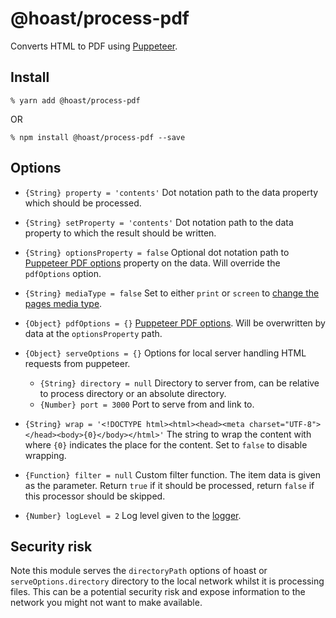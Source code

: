 # @hoast/process-pdf

Converts HTML to PDF using [Puppeteer](https://github.com/puppeteer/puppeteer#readme).

## Install

```
% yarn add @hoast/process-pdf
```

OR

```
% npm install @hoast/process-pdf --save
```

## Options

- `{String} property = 'contents'` Dot notation path to the data property which should be processed.
- `{String} setProperty = 'contents'` Dot notation path to the data property to which the result should be written.
- `{String} optionsProperty = false` Optional dot notation path to [Puppeteer PDF options](https://github.com/puppeteer/puppeteer/blob/main/docs/api.md#pagepdfoptions) property on the data. Will override the `pdfOptions` option.
- `{String} mediaType = false` Set to either `print` or `screen` to [change the pages media type](https://github.com/puppeteer/puppeteer/blob/main/docs/api.md#pageemulatemediatypetype).
- `{Object} pdfOptions = {}` [Puppeteer PDF options](https://github.com/puppeteer/puppeteer/blob/main/docs/api.md#pagepdfoptions). Will be overwritten by data at the `optionsProperty` path.
- `{Object} serveOptions = {}` Options for local server handling HTML requests from puppeteer.
  - `{String} directory = null` Directory to server from, can be relative to process directory or an absolute directory.
  - `{Number} port = 3000` Port to serve from and link to.
- `{String} wrap = '<!DOCTYPE html><html><head><meta charset="UTF-8"></head><body>{0}</body></html>'` The string to wrap the content with where `{0}` indicates the place for the content. Set to `false` to disable wrapping.

- `{Function} filter = null` Custom filter function. The item data is given as the parameter. Return `true` if it should be processed, return `false` if this processor should be skipped.

- `{Number} logLevel = 2` Log level given to the [logger](https://github.com/hoast/hoast/tree/master/packages/utils#logger.js).

## Security risk

Note this module serves the `directoryPath` options of hoast or `serveOptions.directory` directory to the local network whilst it is processing files. This can be a potential security risk and expose information to the network you might not want to make available.
